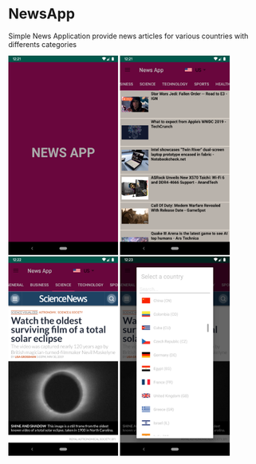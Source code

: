 # NewsApp


Simple News Application provide news articles for various countries with differents  categories 


<img src="https://github.com/mostafaemara/NewsApp/blob/master/Screenshot_1559254869.png" width="220" height="400">


<img src="https://github.com/mostafaemara/NewsApp/blob/master/Screenshot_1559254909.png" width="220" height="400">


<img src="https://github.com/mostafaemara/NewsApp/blob/master/Screenshot_1559254979.png" width="220" height="400">

<img src="https://github.com/mostafaemara/NewsApp/blob/master/Screenshot_1559254989.png" width="220" height="400">


